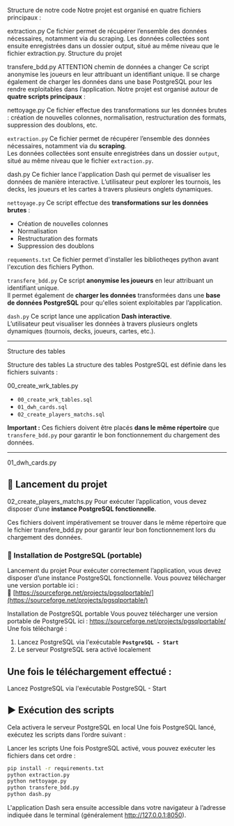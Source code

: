 
Structure de notre code
Notre projet est organisé en quatre fichiers principaux :


extraction.py
Ce fichier permet de récupérer l’ensemble des données nécessaires, notamment via du scraping.
Les données collectées sont ensuite enregistrées dans un dossier output, situé au même niveau que le fichier extraction.py.
Structure du projet

transfere_bdd.py ATTENTION chemin de données a changer
Ce script anonymise les joueurs en leur attribuant un identifiant unique.
Il se charge également de charger les données dans une base PostgreSQL pour les rendre exploitables dans l’application.
Notre projet est organisé autour de **quatre scripts principaux** :

nettoyage.py
Ce fichier effectue des transformations sur les données brutes :
création de nouvelles colonnes, normalisation, restructuration des formats, suppression des doublons, etc.

`extraction.py`
Ce fichier permet de récupérer l’ensemble des données nécessaires, notamment via du **scraping**.  
Les données collectées sont ensuite enregistrées dans un dossier `output`, situé au même niveau que le fichier `extraction.py`.

dash.py
Ce fichier lance l'application Dash qui permet de visualiser les données de manière interactive.
L’utilisateur peut explorer les tournois, les decks, les joueurs et les cartes à travers plusieurs onglets dynamiques.

`nettoyage.py`
Ce script effectue des **transformations sur les données brutes** :  
- Création de nouvelles colonnes  
- Normalisation  
- Restructuration des formats  
- Suppression des doublons

`requements.txt`
Ce fichier permet d'installer les bibliotheqes python avant l'excution des fichiers Python.

`transfere_bdd.py`
Ce script **anonymise les joueurs** en leur attribuant un identifiant unique.  
Il permet également de **charger les données** transformées dans une **base de données PostgreSQL** pour qu'elles soient exploitables par l’application.

`dash.py`
Ce script lance une application **Dash interactive**.  
L’utilisateur peut visualiser les données à travers plusieurs onglets dynamiques (tournois, decks, joueurs, cartes, etc.).

---

Structure des tables

Structure des tables
La structure des tables PostgreSQL est définie dans les fichiers suivants :

00_create_wrk_tables.py
- `00_create_wrk_tables.sql`  
- `01_dwh_cards.sql`  
- `02_create_players_matchs.sql`

**Important :** Ces fichiers doivent être placés **dans le même répertoire** que `transfere_bdd.py` pour garantir le bon fonctionnement du chargement des données.

---

01_dwh_cards.py
## 🚀 Lancement du projet

02_create_players_matchs.py
Pour exécuter l’application, vous devez disposer d’une **instance PostgreSQL fonctionnelle**.

Ces fichiers doivent impérativement se trouver dans le même répertoire que le fichier transfere_bdd.py pour garantir leur bon fonctionnement lors du chargement des données.
### 🔧 Installation de PostgreSQL (portable)

Lancement du projet
Pour exécuter correctement l’application, vous devez disposer d’une instance PostgreSQL fonctionnelle.
Vous pouvez télécharger une version portable ici :  
🔗 [https://sourceforge.net/projects/pgsqlportable/](https://sourceforge.net/projects/pgsqlportable/)

Installation de PostgreSQL portable
Vous pouvez télécharger une version portable de PostgreSQL ici :
https://sourceforge.net/projects/pgsqlportable/
Une fois téléchargé :  
1. Lancez PostgreSQL via l'exécutable **`PostgreSQL - Start`**  
2. Le serveur PostgreSQL sera activé localement

Une fois le téléchargement effectué :
---

Lancez PostgreSQL via l'exécutable PostgreSQL - Start
## ▶️ Exécution des scripts

Cela activera le serveur PostgreSQL en local
Une fois PostgreSQL lancé, exécutez les scripts dans l’ordre suivant :

Lancer les scripts
Une fois PostgreSQL activé, vous pouvez exécuter les fichiers dans cet ordre :
```bash
pip install -r requirements.txt
python extraction.py
python nettoyage.py
python transfere_bdd.py
python dash.py
```

L'application Dash sera ensuite accessible dans votre navigateur à l’adresse indiquée dans le terminal (généralement http://127.0.0.1:8050).

